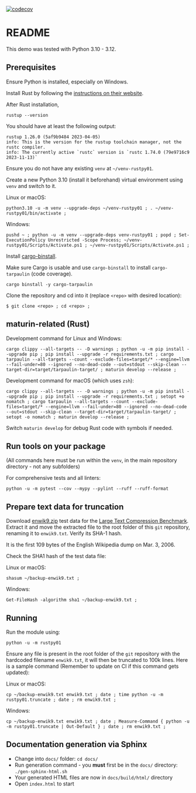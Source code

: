 [![codecov](https://codecov.io/gh/nth10sd/rustpy01/graph/badge.svg?token=ABPPKT6D0W)](https://codecov.io/gh/nth10sd/rustpy01)

# README

This demo was tested with Python 3.10 - 3.12.

## Prerequisites

Ensure Python is installed, especially on Windows.

Install Rust by following the [instructions on their website](https://www.rust-lang.org/).

After Rust installation,
```
rustup --version
```

You should have at least the following output:
```
rustup 1.26.0 (5af9b9484 2023-04-05)
info: This is the version for the rustup toolchain manager, not the rustc compiler.
info: The currently active `rustc` version is `rustc 1.74.0 (79e9716c9 2023-11-13)`
```

Ensure you do not have any existing `venv` at `~/venv-rustpy01`.

Create a new Python 3.10 (install it beforehand) virtual environment using `venv` and switch to it.

Linux or macOS:
```
python3.10 -u -m venv --upgrade-deps ~/venv-rustpy01 ; . ~/venv-rustpy01/bin/activate ;
```

Windows:
```
pushd ~ ; python -u -m venv --upgrade-deps venv-rustpy01 ; popd ; Set-ExecutionPolicy Unrestricted -Scope Process; ~/venv-rustpy01/Scripts/Activate.ps1 ; ~/venv-rustpy01/Scripts/Activate.ps1 ;
```

Install [cargo-binstall](https://github.com/cargo-bins/cargo-binstall).

Make sure Cargo is usable and use `cargo-binstall` to install `cargo-tarpaulin` (code coverage).
```
cargo binstall -y cargo-tarpaulin
```

Clone the repository and cd into it (replace `<repo>` with desired location):
```
$ git clone <repo> ; cd <repo> ;
```

## maturin-related (Rust)

Development command for Linux and Windows:
```
cargo clippy --all-targets -- -D warnings ; python -u -m pip install --upgrade pip ; pip install --upgrade -r requirements.txt ; cargo tarpaulin --all-targets --count --exclude-files=target/* --engine=llvm --fail-under=80 --ignored --no-dead-code --out=stdout --skip-clean --target-dir=target/tarpaulin-target/ ; maturin develop --release ;
```

Development command for macOS (which uses `zsh`):
```
cargo clippy --all-targets -- -D warnings ; python -u -m pip install --upgrade pip ; pip install --upgrade -r requirements.txt ; setopt +o nomatch ; cargo tarpaulin --all-targets --count --exclude-files=target/* --engine=llvm --fail-under=80 --ignored --no-dead-code --out=stdout --skip-clean --target-dir=target/tarpaulin-target/ ; setopt -o nomatch ; maturin develop --release ;
```

Switch `maturin develop` for debug Rust code with symbols if needed.

## Run tools on your package

(All commands here must be run within the `venv`, in the main repository directory - not any subfolders)

For comprehensive tests and all linters:
```
python -u -m pytest --cov --mypy --pylint --ruff --ruff-format
```

## Prepare text data for truncation

Download [enwik9.zip](http://mattmahoney.net/dc/enwik9.zip) test data for the [Large Text Compression Benchmark](http://mattmahoney.net/dc/textdata.html). Extract it and move the extracted file to the root folder of this `git` repository, renaming it to `enwik9.txt`. Verify its SHA-1 hash.

It is the first 109 bytes of the English Wikipedia dump on Mar. 3, 2006.

Check the SHA1 hash of the test data file:

Linux or macOS:
```
shasum ~/backup-enwik9.txt ;
```

Windows:
```
Get-FileHash -algorithm sha1 ~/backup-enwik9.txt ;
```

## Running

Run the module using:
```
python -u -m rustpy01
```

Ensure any file is present in the root folder of the `git` repository with the hardcoded filename `enwik9.txt`, it will then be truncated to 100k lines. Here is a sample command (Remember to update on CI if this command gets updated):

Linux or macOS:
```
cp ~/backup-enwik9.txt enwik9.txt ; date ; time python -u -m rustpy01.truncate ; date ; rm enwik9.txt ;
```

Windows:
```
cp ~/backup-enwik9.txt enwik9.txt ; date ; Measure-Command { python -u -m rustpy01.truncate | Out-Default } ; date ; rm enwik9.txt ;
```

## Documentation generation via Sphinx

* Change into `docs/` folder: `cd docs/`
* Run generation command - you **must** first be in the `docs/` directory: `./gen-sphinx-html.sh`
* Your generated HTML files are now in `docs/build/html/` directory
* Open `index.html` to start
